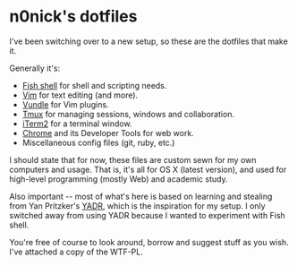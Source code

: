 # n0nick's dotfiles

I've been switching over to a new setup, so these are the dotfiles that make it.

Generally it's:

* [Fish shell] for shell and scripting needs.
* [Vim] for text editing (and more).
* [Vundle] for Vim plugins.
* [Tmux] for managing sessions, windows and collaboration.
* [iTerm2] for a terminal window.
* [Chrome] and its Developer Tools for web work.
* Miscellaneous config files (git, ruby, etc.)

I should state that for now, these files are custom sewn for my own computers and usage. That is, it's all for OS X (latest version), and used for high-level programming (mostly Web) and academic study.

Also important -- most of what's here is based on learning and stealing from Yan Pritzker's [YADR], which is the inspiration for my setup. I only switched away from using YADR because I wanted to experiment with Fish shell.

You're free of course to look around, borrow and suggest stuff as you wish. I've attached a copy of the WTF-PL.

[Fish shell]: http://fishshell.com
[Vim]: http://vim.org
[Vundle]: http://github.com/gmarik/vundle
[Tmux]: http://tmux.sourceforge.net/
[iTerm2]: http://iterm2.com/
[Chrome]: http://google.com/chrome
[YADR]: http://github.com/skwp/dotfiles